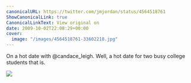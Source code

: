 ```yaml
---
canonicalURL: https://twitter.com/jmjordan/status/4564518761
ShowCanonicalLink: true
CanonicalLinkText: View original on
date: 2009-10-02T22:08:29+00:00
cover:
  image: "/images/4564518761-33602218.jpg"
---
```

On a hot date with @candace_leigh. Well, a hot date for two busy college students that is.  

![](/images/4564518761-33602218.jpg)